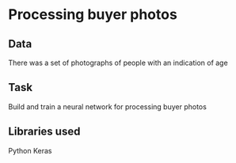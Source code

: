 # Processing buyer photos
## Data
There was a set of photographs of people with an indication of age
## Task
Build and train a neural network for processing buyer photos
## Libraries used
Python Keras
